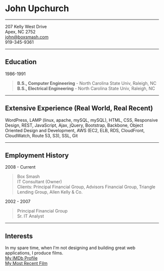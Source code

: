 # John Upchurch  
---
207 Kelly West Drive  
Apex, NC 2752  
john@boxsmash.com  
919-345-9361  
  
---
## Education  
1986-1991  
>**B.S., Computer Engineering** - North Carolina State Univ, Raleigh, NC  
>**B.S., Electrical Engineering** - North Carolina State Univ, Raleigh, NC  
  
---  
## Extensive Experience (Real World, Real Recent)  
WordPress, LAMP (linux, apache, mySQL, mySQL), HTML, CSS, Responsive Design, REST, JavaScript, Ajax, jQuery, Bootstrap, Backbone, Object Oriented Design and Development, AWS (EC2, ELB, RDS, CloudFront, CloudWatch, Route 53, S3), SSL, Git
  
---
## Employment History  
     
2008 - Current  
>Box Smash  
>IT Consultant (Owner)  
>Clients: Principal Financial Group, Advisors Financial Group, Triangle Lending Group, Allen Kelly & Co.
        
2002 - 2007  
>Principal Financial Group  
>Sr. IT Analyst  
 
---
## Interests  
In my spare time, when I'm not designing and building great web applications, I produce films.  
[My IMDb Profile](http://www.imdb.com/name/nm1536208/)  
[My Most Recent Film](http://www.imdb.com/title/tt5069158/)
